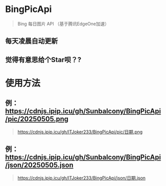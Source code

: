 # BingPicApi
> Bing 每日图片 API （基于腾讯EdgeOne加速）
## 每天凌晨自动更新

## 觉得有意思给个Star呗？?

# 使用方法

## 例：https://cdnjs.ipip.icu/gh/Sunbalcony/BingPicApi/pic/20250505.png
> https://cdnjs.ipip.icu/gh/ITJoker233/BingPicApi/pic/日期.png

## 例：https://cdnjs.ipip.icu/gh/Sunbalcony/BingPicApi/json/20250505.json
> https://cdnjs.ipip.icu/gh/ITJoker233/BingPicApi/json/日期.json


